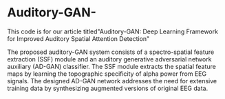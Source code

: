# Auditory-GAN-
This code is for our article titled"Auditory-GAN: Deep Learning Framework for Improved Auditory Spatial Attention Detection"

The proposed auditory-GAN system consists of a spectro-spatial feature extraction (SSF) module and an auditory generative adversarial network auxiliary (AD-GAN) classifier. The SSF module extracts the spatial feature maps by learning the topographic specificity of alpha power from EEG signals. The designed AD-GAN network addresses the need for extensive training data by synthesizing augmented versions of original EEG data.
